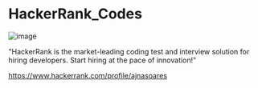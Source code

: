 # HackerRank_Codes
![image](https://github.com/Ajnus/HackerRank_Codes/assets/8205907/13b50de7-6900-43e0-9492-52921e2dc7c6)

"HackerRank is the market-leading coding test and interview solution for hiring developers. Start hiring at the pace of innovation!"

https://www.hackerrank.com/profile/ajnasoares
